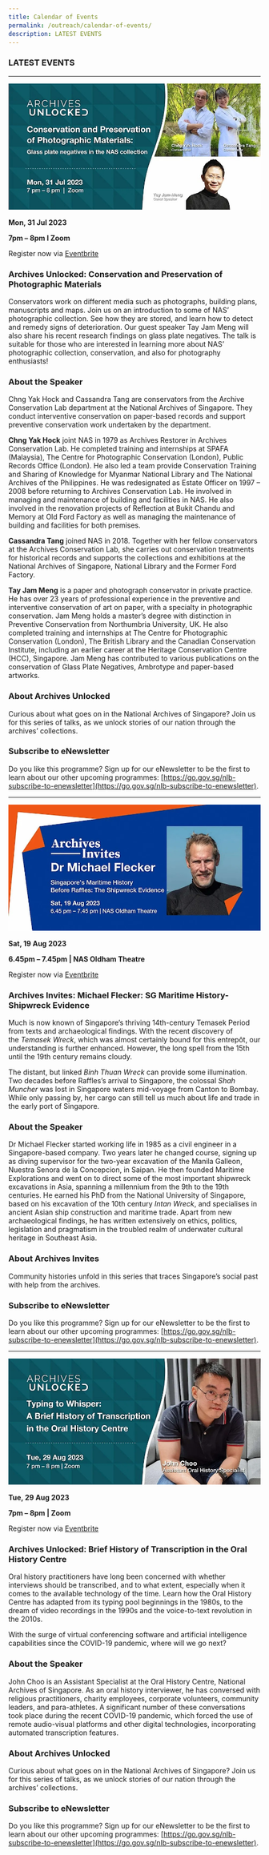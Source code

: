 ```yaml
---
title: Calendar of Events
permalink: /outreach/calendar-of-events/
description: LATEST EVENTS
---
```

### LATEST EVENTS
__________________________________________________________
![](/images/Calendar%20of%20Events/eventbrite%20banner%20au%2031%20jul%202023.jpg)

**Mon, 31 Jul 2023**

**7pm – 8pm I Zoom**

Register now via [Eventbrite](https://www.eventbrite.sg/e/archives-unlocked-conservation-and-preservation-of-photographic-materials-tickets-652660193207)

### Archives Unlocked: Conservation and Preservation of Photographic Materials

Conservators work on different media such as photographs, building plans, manuscripts and maps. Join us on an introduction to some of NAS’ photographic collection. See how they are stored, and learn how to detect and remedy signs of deterioration. Our guest speaker Tay Jam Meng will also share his recent research findings on glass plate negatives. The talk is suitable for those who are interested in learning more about NAS’ photographic collection, conservation, and also for photography enthusiasts!

### About the Speaker
Chng Yak Hock and Cassandra Tang are conservators from the Archive Conservation Lab department at the National Archives of Singapore. They conduct interventive conservation on paper-based records and support preventive conservation work undertaken by the department.

**Chng Yak Hock** joint NAS in 1979 as Archives Restorer in Archives Conservation Lab. He completed training and internships at SPAFA (Malaysia), The Centre for Photographic Conservation (London), Public Records Office (London). He also led a team provide Conservation Training and Sharing of Knowledge for Myanmar National Library and The National Archives of the Philippines. He was redesignated as Estate Officer on 1997 – 2008 before returning to Archives Conservation Lab. He involved in managing and maintenance of building and facilities in NAS. He also involved in the renovation projects of Reflection at Bukit Chandu and Memory at Old Ford Factory as well as managing the maintenance of building and facilities for both premises.

**Cassandra Tang** joined NAS in 2018. Together with her fellow conservators at the Archives Conservation Lab, she carries out conservation treatments for historical records and supports the collections and exhibitions at the National Archives of Singapore, National Library and the Former Ford Factory.

**Tay Jam Meng** is a paper and photograph conservator in private practice. He has over 23 years of professional experience in the preventive and interventive conservation of art on paper, with a specialty in photographic conservation. Jam Meng holds a master’s degree with distinction in Preventive Conservation from Northumbria University, UK. He also completed training and internships at The Centre for Photographic Conservation (London), The British Library and the Canadian Conservation Institute, including an earlier career at the Heritage Conservation Centre (HCC), Singapore. Jam Meng has contributed to various publications on the conservation of Glass Plate Negatives, Ambrotype and paper-based artworks.

### About Archives Unlocked
Curious about what goes on in the National Archives of Singapore? Join us for this series of talks, as we unlock stories of our nation through the archives’ collections.

### Subscribe to eNewsletter
Do you like this programme? Sign up for our eNewsletter to be the first to learn about our other upcoming programmes: [https://go.gov.sg/nlb-subscribe-to-enewsletter](https://go.gov.sg/nlb-subscribe-to-enewsletter).

__________________________________________________________
![](/images/Calendar%20of%20Events/eventbrite%20banner_au%20talk%20on%2019%20aug%202023.jpg)

**Sat, 19 Aug 2023**

**6.45pm – 7.45pm | NAS Oldham Theatre**

Register now via [Eventbrite](https://www.eventbrite.sg/e/archives-unlocked-michael-flecker-sg-maritime-history-shipwreck-evidence-tickets-666744559927)

### Archives Invites: Michael Flecker: SG Maritime History- Shipwreck Evidence
Much is now known of Singapore’s thriving 14th-century Temasek Period from texts and archaeological findings. With the recent discovery of the _Temasek Wreck_, which was almost certainly bound for this entrepôt, our understanding is further enhanced. However, the long spell from the 15th until the 19th century remains cloudy.

The distant, but linked _Binh Thuan Wreck_ can provide some illumination. Two decades before Raffles’s arrival to Singapore, the colossal _Shah Muncher_ was lost in Singapore waters mid-voyage from Canton to Bombay. While only passing by, her cargo can still tell us much about life and trade in the early port of Singapore.

### About the Speaker
Dr Michael Flecker started working life in 1985 as a civil engineer in a Singapore-based company. Two years later he changed course, signing up as diving supervisor for the two-year excavation of the Manila Galleon, Nuestra Senora de la Concepcion, in Saipan. He then founded Maritime Explorations and went on to direct some of the most important shipwreck excavations in Asia, spanning a millennium from the 9th to the 19th centuries. He earned his PhD from the National University of Singapore, based on his excavation of the 10th century _Intan Wreck_, and specialises in ancient Asian ship construction and maritime trade. Apart from new archaeological findings, he has written extensively on ethics, politics, legislation and pragmatism in the troubled realm of underwater cultural heritage in Southeast Asia.

### About Archives Invites
Community histories unfold in this series that traces Singapore’s social past with help from the archives.

### Subscribe to eNewsletter
Do you like this programme? Sign up for our eNewsletter to be the first to learn about our other upcoming programmes: [https://go.gov.sg/nlb-subscribe-to-enewsletter](https://go.gov.sg/nlb-subscribe-to-enewsletter).

__________________________________________________________
![](/images/Calendar%20of%20Events/eventbrite%20banner%20au%2029%20aug%202023.jpg)

**Tue, 29 Aug 2023**

**7pm – 8pm | Zoom**

Register now via [Eventbrite](https://www.eventbrite.sg/e/archives-unlockedbrief-history-of-transcription-in-the-oral-history-centre-tickets-657498484667)

### Archives Unlocked: Brief History of Transcription in the Oral History Centre

Oral history practitioners have long been concerned with whether interviews should be transcribed, and to what extent, especially when it comes to the available technology of the time. Learn how the Oral History Centre has adapted from its typing pool beginnings in the 1980s, to the dream of video recordings in the 1990s and the voice-to-text revolution in the 2010s.

With the surge of virtual conferencing software and artificial intelligence capabilities since the COVID-19 pandemic, where will we go next?

### About the Speaker
John Choo is an Assistant Specialist at the Oral History Centre, National Archives of Singapore. As an oral history interviewer, he has conversed with religious practitioners, charity employees, corporate volunteers, community leaders, and para-athletes. A significant number of these conversations took place during the recent COVID-19 pandemic, which forced the use of remote audio-visual platforms and other digital technologies, incorporating automated transcription features.

### About Archives Unlocked
Curious about what goes on in the National Archives of Singapore? Join us for this series of talks, as we unlock stories of our nation through the archives’ collections.

### Subscribe to eNewsletter
Do you like this programme? Sign up for our eNewsletter to be the first to learn about our other upcoming programmes: [https://go.gov.sg/nlb-subscribe-to-enewsletter](https://go.gov.sg/nlb-subscribe-to-enewsletter).